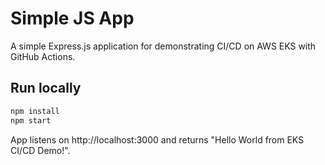 # Simple JS App

A simple Express.js application for demonstrating CI/CD on AWS EKS with GitHub Actions.

## Run locally

```bash
npm install
npm start
```

App listens on http://localhost:3000 and returns "Hello World from EKS CI/CD Demo!".
